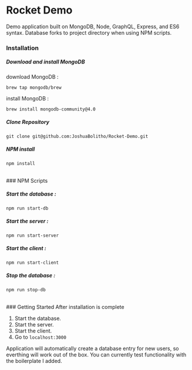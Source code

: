 # Rocket Demo
Demo application built on MongoDB, Node, GraphQL, Express, and ES6 syntax. Database forks to project directory when using NPM scripts.


### Installation

##### Download and install MongoDB

download MongoDB :

```brew tap mongodb/brew```

install MongoDB :

```brew install mongodb-community@4.0```
<br/>
##### Clone Repository
```git clone git@github.com:JoshuaBolitho/Rocket-Demo.git ```


##### NPM install

```npm install```

<br/>
### NPM Scripts


##### Start the database :

```npm run start-db```


##### Start the server :

```npm run start-server```


##### Start the client :

```npm run start-client```


##### Stop the database :

```npm run stop-db```

<br/>
### Getting Started
After installation is complete

1. Start the database.
2. Start the server.
3. Start the client.
4. Go to ```localhost:3000```

Application will automatically create a database entry for new users, so everthing will work out of the box. You can currently test functionality with the boilerplate I added.

<br/>
